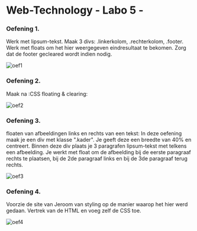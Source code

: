 ﻿# Web-Technology - Labo 5 - 



### Oefening 1.

Werk met lipsum-tekst. Maak 3 divs: .linkerkolom, .rechterkolom, .footer. 
Werk met floats om het hier weergegeven eindresultaat te bekomen. 
Zorg dat de footer gecleared wordt indien nodig.

![oef1](/float1.PNG)

### Oefening 2. 
Maak na :CSS floating & clearing:

![oef2](/float2.PNG)


### Oefening 3.

floaten van afbeeldingen links en rechts van een tekst:
In deze oefening maak je een div met klasse ".kader". Je geeft deze 
een breedte van 40% en centreert. Binnen deze div plaats je 3 paragrafen 
lipsum-tekst met telkens een afbeelding. Je werkt met float om de afbeelding
 bij de eerste paragraaf rechts te plaatsen, bij de 2de paragraaf links
 en bij de 3de paragraaf terug rechts.

![oef3](/float3.PNG)

### Oefening 4. 
Voorzie de site van Jeroom van styling op de manier waarop het hier 
werd gedaan. Vertrek van de HTML en voeg zelf de CSS toe.

![oef4](/jeroom.PNG)


